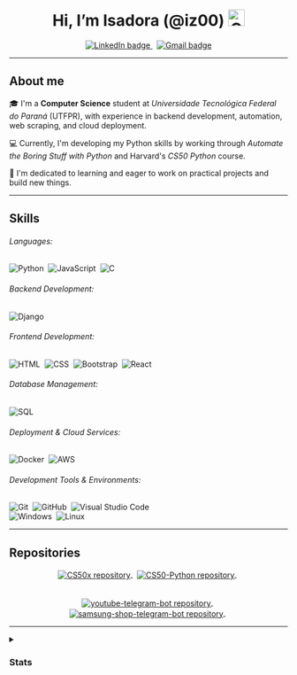 <div align="center">

  <h1>
    Hi, I’m Isadora (@iz00)
    <img src="https://media.giphy.com/media/hvRJCLFzcasrR4ia7z/giphy.gif" alt="Greeting wave gif" title="Hello!" width="30px" />
  </h1>

  <a href="https://www.linkedin.com/in/isadora-conti-sostisso/">
    <img src="https://img.shields.io/badge/LinkedIn-blue?logo=linkedin&logoColor=white&style=for-the-badge" alt="LinkedIn badge" title="Linkedin Profile" />
  </a>&nbsp;
	<a href="mailto:isadoracontsost@gmail.com">
		<img src="https://img.shields.io/badge/Gmail-red?logo=gmail&logoColor=white&style=for-the-badge" alt="Gmail badge" title="Mail me" />
	</a>

</div>

<hr>

## About me

🎓 I'm a **Computer Science** student at *Universidade Tecnológica Federal do Paraná* (UTFPR), with experience in backend development, automation, web scraping, and cloud deployment.

💻 Currently, I'm developing my Python skills by working through *Automate the Boring Stuff with Python* and Harvard's *CS50 Python* course.

🚀 I'm dedicated to learning and eager to work on practical projects and build new things.

<hr>

## Skills

###### Languages:
![Python](https://img.shields.io/badge/python-3670A0?style=for-the-badge&logo=python&logoColor=ffdd54)&nbsp;
![JavaScript](https://img.shields.io/badge/javascript-F7DF1E?style=for-the-badge&logo=javascript&logoColor=000)&nbsp;
![C](https://img.shields.io/badge/C-00599C?style=for-the-badge&logo=c&logoColor=white)

###### Backend Development:
![Django](https://img.shields.io/badge/Django-092E20?style=for-the-badge&logo=django&logoColor=white)

###### Frontend Development:
![HTML](https://img.shields.io/badge/HTML5-E34F26?style=for-the-badge&logo=html5&logoColor=white)&nbsp;
![CSS](https://img.shields.io/badge/CSS3-1572B6?style=for-the-badge&logo=css3&logoColor=white)&nbsp;
![Bootstrap](https://img.shields.io/badge/Bootstrap-7952B3?style=for-the-badge&logo=bootstrap&logoColor=white)&nbsp;
![React](https://img.shields.io/badge/React-20232A?style=for-the-badge&logo=react&logoColor=61DAFB)

###### Database Management:
![SQL](https://img.shields.io/badge/SQL-4479A1?style=for-the-badge&logo=mysql&logoColor=white)

###### Deployment & Cloud Services:
![Docker](https://img.shields.io/badge/Docker-2496ED?style=for-the-badge&logo=docker&logoColor=white)&nbsp;
![AWS](https://img.shields.io/badge/AWS-232F3E?style=for-the-badge&logo=amazonaws&logoColor=white)

###### Development Tools & Environments:
![Git](https://img.shields.io/badge/Git-F05032?style=for-the-badge&logo=git&logoColor=white)&nbsp;
![GitHub](https://img.shields.io/badge/GitHub-181717?style=for-the-badge&logo=github&logoColor=white)&nbsp;
![Visual Studio Code](https://img.shields.io/badge/VSCode-007ACC?style=for-the-badge&logo=visualstudiocode&logoColor=white)  
![Windows](https://img.shields.io/badge/Windows-0078D6?style=for-the-badge&logo=windows&logoColor=white)&nbsp;
![Linux](https://img.shields.io/badge/Linux-FCC624?style=for-the-badge&logo=linux&logoColor=black)

<hr>

## Repositories

<div align="center">

  <a href="https://github.com/iz00/CS50x">
		<picture align="center">
	 		<source
	    	srcset="https://github-readme-stats.vercel.app/api/pin/?repo=CS50x&theme=react&username=iz00"
	    	media="(prefers-color-scheme: dark)"
	  	/>
	  	<source
	    	srcset="https://github-readme-stats.vercel.app/api/pin/?repo=CS50x&username=iz00"
	    	media="(prefers-color-scheme: light)"
	  	/>
	  	<img src="https://github-readme-stats.vercel.app/api/pin/?repo=CS50x&username=iz00" alt="CS50x repository" align="center" />
		</picture>
	</a>&nbsp;
 
  <a href="https://github.com/iz00/CS50-Python">
		<picture align="center">
	 		<source
	    	srcset="https://github-readme-stats.vercel.app/api/pin/?repo=CS50-Python&theme=react&username=iz00"
	    	media="(prefers-color-scheme: dark)"
	  	/>
	  	<source
	    	srcset="https://github-readme-stats.vercel.app/api/pin/?repo=CS50-Python&username=iz00"
	    	media="(prefers-color-scheme: light), (prefers-color-scheme: no-preference)"
	  	/>
	  	<img src="https://github-readme-stats.vercel.app/api/pin/?repo=CS50-Python&username=iz00" alt="CS50-Python repository" align="center" />
		</picture>
	</a>&nbsp;

######

  <a href="https://github.com/iz00/youtube-telegram-bot">
		<picture align="center">
	 		<source
	    	srcset="https://github-readme-stats.vercel.app/api/pin/?repo=youtube-telegram-bot&theme=react&username=iz00"
	    	media="(prefers-color-scheme: dark)"
	  	/>
	  	<source
	    	srcset="https://github-readme-stats.vercel.app/api/pin/?repo=youtube-telegram-bot&username=iz00"
	    	media="(prefers-color-scheme: light), (prefers-color-scheme: no-preference)"
	  	/>
	  	<img src="https://github-readme-stats.vercel.app/api/pin/?repo=youtube-telegram-bot&username=iz00" alt="youtube-telegram-bot repository" align="center" />
		</picture>
	</a>&nbsp;

  <a href="https://github.com/iz00/https://github.com/iz00/samsung-shop-telegram-bot">
		<picture align="center">
	 		<source
	    	srcset="https://github-readme-stats.vercel.app/api/pin/?repo=samsung-shop-telegram-bot&theme=react&username=iz00"
	    	media="(prefers-color-scheme: dark)"
	  	/>
	  	<source
	    	srcset="https://github-readme-stats.vercel.app/api/pin/?repo=samsung-shop-telegram-bot&username=iz00"
	    	media="(prefers-color-scheme: light), (prefers-color-scheme: no-preference)"
	  	/>
	  	<img src="https://github-readme-stats.vercel.app/api/pin/?repo=samsung-shop-telegram-bot&username=iz00" alt="samsung-shop-telegram-bot repository" align="center" />
		</picture>
	</a>&nbsp;

</div>

<hr>

<details>

<summary>

  ### Stats

</summary>

  <div align="center">

  <a href="https://github-readme-stats.vercel.app/api/top-langs/?langs_count=16&layout=compact&theme=react&username=iz00">
	  <picture align="center">
			<source
				srcset="https://github-readme-stats.vercel.app/api/top-langs/?langs_count=16&layout=compact&theme=react&username=iz00"
				media="(prefers-color-scheme: dark)"
			/>
			<source
				srcset="https://github-readme-stats.vercel.app/api/top-langs/?langs_count=16&layout=compact&username=iz00"
				media="(prefers-color-scheme: light), (prefers-color-scheme: no-preference)"
			/>
			<img src="https://github-readme-stats.vercel.app/api/top-langs/?langs_count=16&layout=compact&username=iz00" alt="GitHub most used languages" height="180em" />
		</picture>
	</a>&nbsp;

  </div>

</details>

